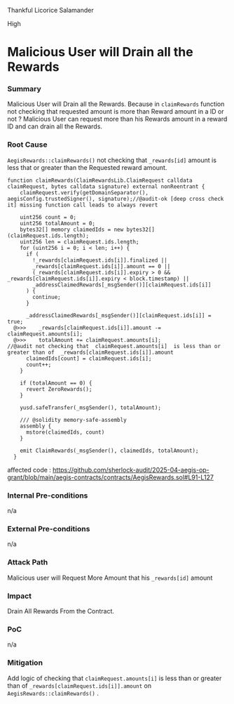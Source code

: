 Thankful Licorice Salamander

High

# Malicious User will Drain all the Rewards

### Summary

Malicious User will Drain all the Rewards. Because in `claimRewards`  function not checking that requested amount is more than Reward amount in a ID or not ? 
Malicious User can request more than  his Rewards amount in a reward ID  and can drain all the Rewards.

### Root Cause

`AegisRewards::claimRewards()` not checking that `_rewards[id]` amount is less that or greater than the Requested reward amount.
```solidity 
function claimRewards(ClaimRewardsLib.ClaimRequest calldata claimRequest, bytes calldata signature) external nonReentrant {
    claimRequest.verify(getDomainSeparator(), aegisConfig.trustedSigner(), signature);//@audit-ok [deep cross check it] missing function call leads to always revert 

    uint256 count = 0;
    uint256 totalAmount = 0;
    bytes32[] memory claimedIds = new bytes32[](claimRequest.ids.length);
    uint256 len = claimRequest.ids.length;
    for (uint256 i = 0; i < len; i++) {
      if (
        !_rewards[claimRequest.ids[i]].finalized ||
        _rewards[claimRequest.ids[i]].amount == 0 ||
        (_rewards[claimRequest.ids[i]].expiry > 0 && _rewards[claimRequest.ids[i]].expiry < block.timestamp) ||
        _addressClaimedRewards[_msgSender()][claimRequest.ids[i]]
      ) {
        continue;
      }

      _addressClaimedRewards[_msgSender()][claimRequest.ids[i]] = true;  
  @>>>    _rewards[claimRequest.ids[i]].amount -= claimRequest.amounts[i];
  @>>>    totalAmount += claimRequest.amounts[i]; 
//@audit not checking that  claimRequest.amounts[i]  is less than or greater than of  _rewards[claimRequest.ids[i]].amount
      claimedIds[count] = claimRequest.ids[i];
      count++;
    }

    if (totalAmount == 0) {
      revert ZeroRewards();
    }

    yusd.safeTransfer(_msgSender(), totalAmount);

    /// @solidity memory-safe-assembly
    assembly {
      mstore(claimedIds, count)
    }

    emit ClaimRewards(_msgSender(), claimedIds, totalAmount);
  }
```
affected code :
https://github.com/sherlock-audit/2025-04-aegis-op-grant/blob/main/aegis-contracts/contracts/AegisRewards.sol#L91-L127

### Internal Pre-conditions

n/a

### External Pre-conditions

n/a

### Attack Path

Malicious user will Request More Amount that his `_rewards[id]` amount 


### Impact

Drain All Rewards From the Contract.

### PoC

n/a

### Mitigation

Add logic of  checking that  `claimRequest.amounts[i]`  is less than or greater than of  `_rewards[claimRequest.ids[i]].amount` on  `AegisRewards::claimRewards()` .